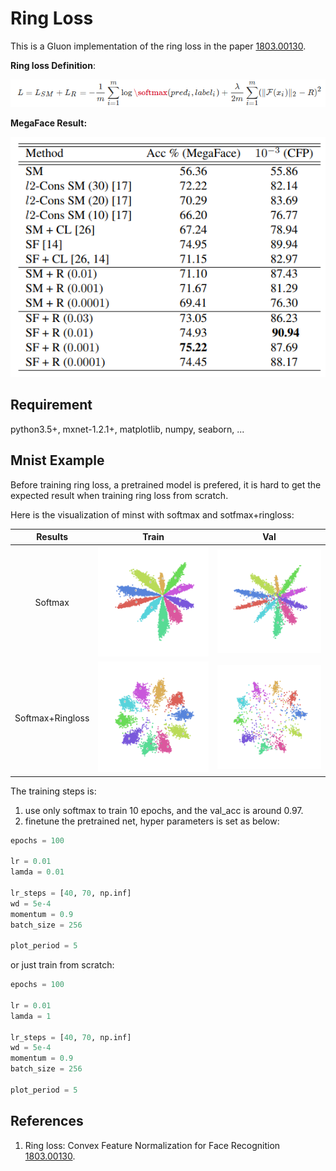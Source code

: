 # Ring Loss
This is a Gluon implementation of the ring loss in the paper [1803.00130](https://arxiv.org/abs/1803.00130).

**Ring loss Definition**:

<img src="resources/ring-loss.png"/>

**MegaFace Result:**

<img src="resources/megaface-result.png"/>


## Requirement
python3.5+, mxnet-1.2.1+, matplotlib, numpy, seaborn, ...

## Mnist Example
Before training ring loss, a pretrained model is prefered, 
it is hard to get the expected result when training ring loss from scratch. 

Here is the visualization of minst with softmax and sotfmax+ringloss:

|Results|Train|Val |
|:---:  |:---:|:---:|
|Softmax|<img src="resources/softmax-train-epoch95.png"/>|<img src="resources/softmax-val-epoch95.png"/>|
|Softmax+Ringloss|<img src="resources/ringloss-train-epoch95.png"/>|<img src="resources/ringloss-val-epoch95.png"/>|


The training steps is:
1. use only softmax to train 10 epochs, and the val_acc is around 0.97.
2. finetune the pretrained net, hyper parameters is set as below:
```python
epochs = 100

lr = 0.01
lamda = 0.01

lr_steps = [40, 70, np.inf]
wd = 5e-4
momentum = 0.9
batch_size = 256

plot_period = 5
```

or just train from scratch:

```python
epochs = 100

lr = 0.01
lamda = 1

lr_steps = [40, 70, np.inf]
wd = 5e-4
momentum = 0.9
batch_size = 256

plot_period = 5
```

## References
1. Ring loss: Convex Feature Normalization for Face Recognition [1803.00130](https://arxiv.org/abs/1803.00130).